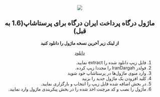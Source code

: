 <div align="center"><img src="https://irandargah.com/static/media/ic_irandargahfull.png"></div>

<div align="center">

## ماژول درگاه پرداخت ایران درگاه برای پرستاشاپ(1.6 به قبل)


**از لینک زیر آخرین نسخه ماژول را دانلود کنید**

[دانلود](https://github.com/irandargah/prestashopPaymentPlugin/releases)

</div>

<div dir="rtl">

1. فایل زیپ دانلود شده را extract نمایید.
2. فولدر IranDargah را مجددا زیپ کرده.
3. وارد منوی ماژول‌ها در پرستاشاپ خود شوید
4. کلید افزودن یک ماژول جدید را بزنید
5. در بخش اضافه شده فایل زیپ را انتخاب و بارگزاری نمایید.
6. ماژول را نصب و کد مرچنت اخذ شده را در بخش پیکربندی ماژول وارد نمایید.
</div>

